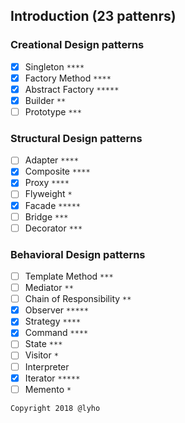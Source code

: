 ## Introduction (23 pattenrs)
### Creational Design patterns
- [x] Singleton `****`
- [x] Factory Method `****`
- [x] Abstract Factory `*****`
- [x] Builder `**`
- [ ] Prototype `***`
### Structural Design patterns
- [ ] Adapter `****`
- [x] Composite `****`
- [x] Proxy `****`
- [ ] Flyweight `*`
- [x] Facade `*****`
- [ ] Bridge `***`
- [ ] Decorator `***`
### Behavioral Design patterns
- [ ] Template Method `***`
- [ ] Mediator `**`
- [ ] Chain of Responsibility `**`
- [x] Observer `*****`
- [x] Strategy `****`
- [x] Command `****`
- [ ] State `***`
- [ ] Visitor `*`
- [ ] Interpreter 
- [x] Iterator `*****`
- [ ] Memento `*`

`Copyright 2018 @lyho`